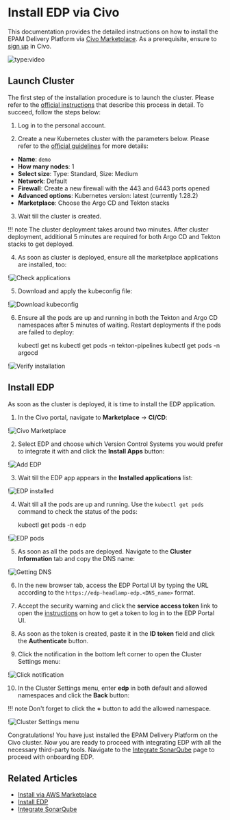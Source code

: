 # Install EDP via Civo

This documentation provides the detailed instructions on how to install the EPAM Delivery Platform via [Civo Marketplace](https://www.civo.com/marketplace/edp). As a prerequisite, ensure to [sign up](https://dashboard.civo.com/signup) in Civo.

![type:video](https://www.youtube.com/embed/QjZoPnIKDtA)

## Launch Cluster

The first step of the installation procedure is to launch the cluster. Please refer to the [official instructions](https://www.civo.com/docs/kubernetes/create-a-cluster) that describe this process in detail. To succeed, follow the steps below:

1. Log in to the personal account.

2. Create a new Kubernetes cluster with the parameters below. Please refer to the [official guidelines](https://www.civo.com/docs/kubernetes/create-a-cluster) for more details:

  * **Name**: `demo`
  * **How many nodes**: 1
  * **Select size**: Type: Standard, Size: Medium
  * **Network**: Default
  * **Firewall**: Create a new firewall with the 443 and 6443 ports opened
  * **Advanced options**: Kubernetes version: latest (currently 1.28.2)
  * **Marketplace**: Choose the Argo CD and Tekton stacks

3. Wait till the cluster is created.

  !!! note
      The cluster deployment takes around two minutes. After cluster deployment, additional 5 minutes are required for both Argo CD and Tekton stacks to get deployed.

4. As soon as cluster is deployed, ensure all the marketplace applications are installed, too:

  !![Check applications](../assets/operator-guide/civo-installed-applications.png "Check applications")

5. Download and apply the kubeconfig file:

  !![Download kubeconfig](../assets/operator-guide/download-kubeconfig.png "Download kubeconfig")

6. Ensure all the pods are up and running in both the Tekton and Argo CD namespaces after 5 minutes of waiting. Restart deployments if the pods are failed to deploy:

      kubectl get ns
      kubectl get pods -n tekton-pipelines
      kubectl get pods -n argocd

  !![Verify installation](../assets/operator-guide/check-ns-and-pods.png "Verify installation")

## Install EDP

As soon as the cluster is deployed, it is time to install the EDP application.

1. In the Civo portal, navigate to **Marketplace** -> **CI/CD**:

  !![Civo Marketplace](../assets/operator-guide/civo-marketplace.png "Civo Marketplace")

2. Select EDP and choose which Version Control Systems you would prefer to integrate it with and click the **Install Apps** button:

  !![Add EDP](../assets/operator-guide/civo-add-edp.png "Add EDP")

3. Wait till the EDP app appears in the **Installed applications** list:

  !![EDP installed](../assets/operator-guide/civo-edp-installed.png "EDP installed")

4. Wait till all the pods are up and running. Use the `kubectl get pods` command to check the status of the pods:

      kubectl get pods -n edp

  !![EDP pods](../assets/operator-guide/civo-check-edp-ns.png "EDP pods")

5. As soon as all the pods are deployed. Navigate to the **Cluster Information** tab and copy the DNS name:

  !![Getting DNS](../assets/operator-guide/civo-get-dns.png "Getting DNS")

6. In the new browser tab, access the EDP Portal UI by typing the URL according to the `https://edp-headlamp-edp.<DNS_name>` format.

7. Accept the security warning and click the **service access token** link to open the [instructions](https://headlamp.dev/docs/latest/installation/#create-a-service-account-token) on how to get a token to log in to the EDP Portal UI.

8. As soon as the token is created, paste it in the **ID token** field and click the **Authenticate** button.

9. Click the notification in the bottom left corner to open the Cluster Settings menu:

  !![Click notification](../assets/operator-guide/civo-cluster-settings.png "Click notification")

10. In the Cluster Settings menu, enter **edp** in both default and allowed namespaces and click the **Back** button:

  !!! note
      Don't forget to click the **+** button to add the allowed namespace.

  !![Cluster Settings menu](../assets/operator-guide/civo-edp-portal-cluster-settings-menu.png "Cluster Settings menu")

Congratulations! You have just installed the EPAM Delivery Platform on the Civo cluster. Now you are ready to proceed with integrating EDP with all the necessary third-party tools. Navigate to the [Integrate SonarQube](../quick-start/integrate-sonarcloud.md) page to proceed with onboarding EDP.

## Related Articles

* [Install via AWS Marketplace](aws-marketplace-install.md)
* [Install EDP](install-edp.md)
* [Integrate SonarQube](../quick-start/integrate-sonarcloud.md)
